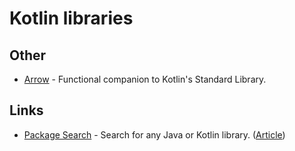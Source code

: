 # Kotlin libraries

## Other

- [Arrow](https://github.com/arrow-kt/arrow) - Functional companion to Kotlin's Standard Library.

## Links

- [Package Search](https://package-search.jetbrains.com/) - Search for any Java or Kotlin library. ([Article](https://blog.jetbrains.com/idea/2020/04/package-search-on-the-web))
